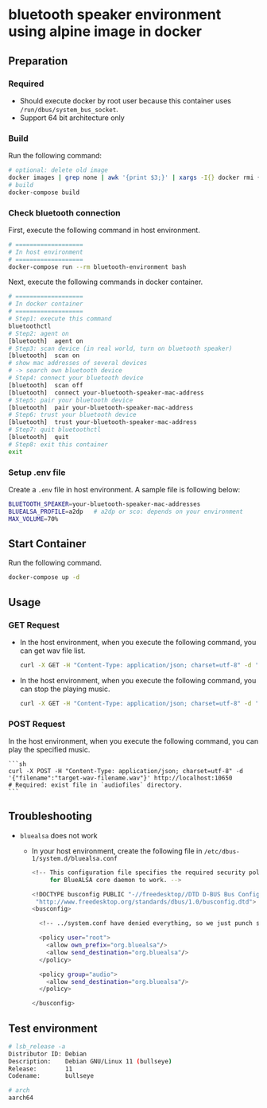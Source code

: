 # bluetooth speaker environment using alpine image in docker

## Preparation
### Required
* Should execute docker by root user because this container uses `/run/dbus/system_bus_socket`.
* Support 64 bit architecture only

### Build
Run the following command:

```sh
# optional: delete old image
docker images | grep none | awk '{print $3;}' | xargs -I{} docker rmi {}
# build
docker-compose build
```

### Check bluetooth connection
First, execute the following command in host environment.

```sh
# ===================
# In host environment
# ===================
docker-compose run --rm bluetooth-environment bash
```

Next, execute the following commands in docker container.

```sh
# ===================
# In docker container
# ===================
# Step1: execute this command
bluetoothctl
# Step2: agent on
[bluetooth]  agent on
# Step3: scan device (in real world, turn on bluetooth speaker)
[bluetooth]  scan on
# show mac addresses of several devices
# -> search own bluetooth device
# Step4: connect your bluetooth device
[bluetooth]  scan off
[bluetooth]  connect your-bluetooth-speaker-mac-address
# Step5: pair your bluetooth device
[bluetooth]  pair your-bluetooth-speaker-mac-address
# Step6: trust your bluetooth device
[bluetooth]  trust your-bluetooth-speaker-mac-address
# Step7: quit bluetoothctl
[bluetooth]  quit
# Step8: exit this container
exit
```

### Setup .env file
Create a `.env` file in host environment. A sample file is following below:

```sh
BLUETOOTH_SPEAKER=your-bluetooth-speaker-mac-addresses
BLUEALSA_PROFILE=a2dp   # a2dp or sco: depends on your environment
MAX_VOLUME=70%
```

## Start Container
Run the following command.

```sh
docker-compose up -d
```

## Usage
### GET Request
* In the host environment, when you execute the following command, you can get wav file list.

    ```sh
    curl -X GET -H "Content-Type: application/json; charset=utf-8" -d '{"command":"list"}' http://localhost:10650
    ```

* In the host environment, when you execute the following command, you can stop the playing music.

    ```sh
    curl -X GET -H "Content-Type: application/json; charset=utf-8" -d '{"command":"stop"}' http://localhost:10650
    ```

### POST Request
In the host environment, when you execute the following command, you can play the specified music.

    ```sh
    curl -X POST -H "Content-Type: application/json; charset=utf-8" -d '{"filename":"target-wav-filename.wav"}' http://localhost:10650
    # Required: exist file in `audiofiles` directory.
    ```
## Troubleshooting
* `bluealsa` does not work
    * In your host environment, create the following file in `/etc/dbus-1/system.d/bluealsa.conf`

        ```sh
        <!-- This configuration file specifies the required security policies
             for BlueALSA core daemon to work. -->

        <!DOCTYPE busconfig PUBLIC "-//freedesktop//DTD D-BUS Bus Configuration 1.0//EN"
         "http://www.freedesktop.org/standards/dbus/1.0/busconfig.dtd">
        <busconfig>

          <!-- ../system.conf have denied everything, so we just punch some holes -->

          <policy user="root">
            <allow own_prefix="org.bluealsa"/>
            <allow send_destination="org.bluealsa"/>
          </policy>

          <policy group="audio">
            <allow send_destination="org.bluealsa"/>
          </policy>

        </busconfig>
        ```

## Test environment
```sh
# lsb_release -a
Distributor ID: Debian
Description:    Debian GNU/Linux 11 (bullseye)
Release:        11
Codename:       bullseye

# arch
aarch64
```
